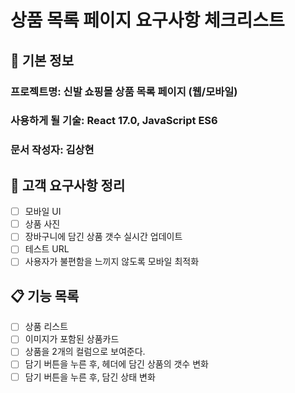 # 상품 목록 페이지 요구사항 체크리스트

## 📌 기본 정보
### 프로젝트명: 신발 쇼핑몰 상품 목록 페이지 (웹/모바일)

### 사용하게 될 기술: React 17.0, JavaScript ES6

### 문서 작성자: 김상현

## 📝 고객 요구사항 정리
- [ ] 모바일 UI
- [ ] 상품 사진
- [ ] 장바구니에 담긴 상품 갯수 실시간 업데이트
- [ ] 테스트 URL
- [ ] 사용자가 불편함을 느끼지 않도록 모바일 최적화

## 📋 기능 목록
- [ ] 상품 리스트
- [ ] 이미지가 포함된 상품카드
- [ ] 상품을 2개의 컬럼으로 보여준다.
- [ ] 담기 버튼을 누른 후, 헤더에 담긴 상품의 갯수 변화
- [ ] 담기 버튼을 누른 후, 담긴 상태 변화